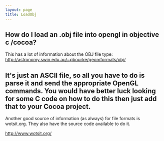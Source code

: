 ```yaml
---
layout: page
title: LoadObj
---
```


How do I load an .obj file into opengl in objective c /cocoa?
----

This has a lot of information about the OBJ file type: http://astronomy.swin.edu.au/~pbourke/geomformats/obj/

It's just an ASCII file, so all you have to do is parse it and send the appropriate OpenGL commands. You would have better luck looking for some C code on how to do this then just add that to your Cocoa project.
----
Another good source of information (as always) for file formats is wotsit.org. They also have the source code available to do it.

http://www.wotsit.org/


